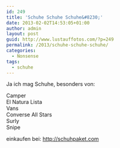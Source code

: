 ```yaml
---
id: 249
title: 'Schuhe Schuhe Schuhe&#8230;'
date: 2013-02-02T14:53:05+01:00
author: admin
layout: post
guid: http://www.lustauffotos.com/?p=249
permalink: /2013/schuhe-schuhe-schuhe/
categories:
  - Nonsense
tags:
  - schuhe
---
```

Ja ich mag Schuhe, besonders von:

Camper  
El Natura Lista  
Vans  
Converse All Stars  
Surly  
Snipe

einkaufen bei: <http://schuhpaket.com>